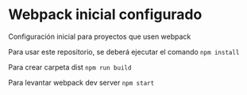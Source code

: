 # Webpack inicial configurado


Configuración inicial para proyectos que usen webpack

Para usar este repositorio, se deberá ejecutar el comando ```npm install```


Para crear carpeta dist ``npm run build``


Para levantar webpack dev server ``npm start``

